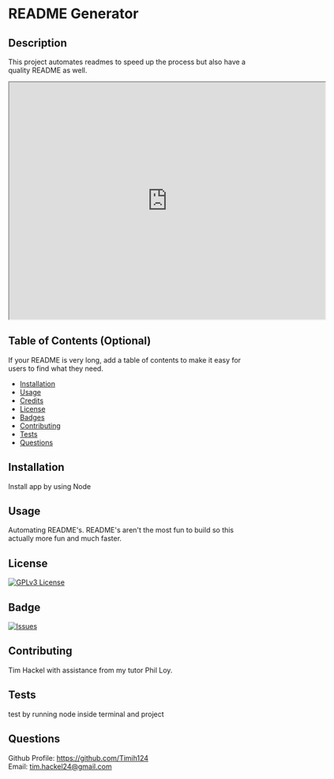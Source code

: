 # README Generator

  ## Description 
  
  This project automates readmes to speed up the process but also have a quality README as well.
  
  <iframe src="https://drive.google.com/file/d/1RgHK_IibnCtL0JIo6Og-W6FKPizLjxty/preview" width="640" height="480"></iframe>
  
  
  ## Table of Contents (Optional)
  
  If your README is very long, add a table of contents to make it easy for users to find what they need.
  
  * [Installation](#installation)
  * [Usage](#usage)
  * [Credits](#credits)
  * [License](#license)
  * [Badges](#badges)
  * [Contributing](#contributing)
  * [Tests](#tests)
  * [Questions](#questions)
  
  ## Installation
  
  Install app by using Node
  
  ## Usage 
  
 Automating README's. README's aren't the most fun to build so this actually more fun and much faster.  

  ## License
  
  [![GPLv3 License](https://img.shields.io/badge/License-GPL%20v3-yellow.svg)](https://opensource.org/licenses/)

  ## Badge
  
  [![Issues](https://img.shields.io/github/issues-raw/tterb/PlayMusic.svg?maxAge=25000)](https://github.com/tterb/Hyde/issues)
  
  ## Contributing
  
  Tim Hackel with assistance from my tutor Phil Loy.  
  
  ## Tests
  
  test by running node inside terminal and project  
    
  ## Questions
  
  Github Profile: https://github.com/Timih124  
  Email: tim.hackel24@gmail.com
  
 
